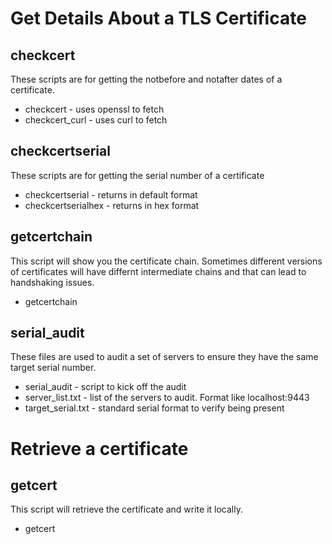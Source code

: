 # Get Details About a TLS Certificate

## checkcert
These scripts are for getting the notbefore and notafter dates of a certificate.
* checkcert - uses openssl to fetch
* checkcert_curl - uses curl to fetch 

## checkcertserial
These scripts are for getting the serial number of a certificate
* checkcertserial - returns in default format
* checkcertserialhex - returns in hex format

## getcertchain
This script will show you the certificate chain. Sometimes different versions
of certificates will have differnt intermediate chains and that can lead to 
handshaking issues.
* getcertchain

## serial_audit
These files are used to audit a set of servers to ensure they have the 
same target serial number.
* serial_audit - script to kick off the audit
* server_list.txt - list of the servers to audit. Format like localhost:9443
* target_serial.txt - standard serial format to verify being present 

# Retrieve a certificate
## getcert
This script will retrieve the certificate and write it locally.
* getcert